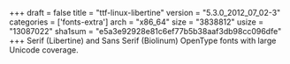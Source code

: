 +++
draft = false
title = "ttf-linux-libertine"
version = "5.3.0_2012_07_02-3"
categories = ['fonts-extra']
arch = "x86_64"
size = "3838812"
usize = "13087022"
sha1sum = "e5a3e92928e81c6ef77b5b38aaf3db98cc096dfe"
+++
Serif (Libertine) and Sans Serif (Biolinum) OpenType fonts with large Unicode coverage.
